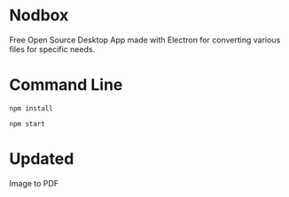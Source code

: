 # Nodbox
Free Open Source Desktop App made with Electron for converting various files for specific needs.

# Command Line
```npm install```


```npm start```

# Updated
Image to PDF


